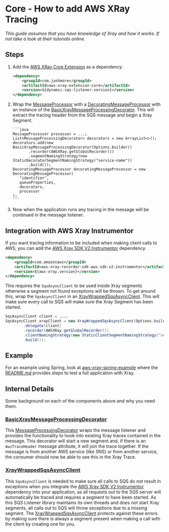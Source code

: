 # Core - How to add AWS XRay Tracing

_This guide assumes that you have knowledge of Xray and how it works. If not take a look at their tutorials online._

## Steps

1.  Add the [AWS XRay Core Extension](../../../extensions/aws-xray-extension/core) as a dependency.

    ```xml
    <dependency>
        <groupId>com.jashmore</groupId>
        <artifactId>aws-xray-extension-core</artifactId>
        <version>${dynamic-sqs-listener.version}</version>
    </dependency>
    ```

1.  Wrap the [MessageProcessor](../../../api/src/main/java/com/jashmore/sqs/processor/MessageProcessor.java) with a
    [DecoratingMessageProcessor](../../../core/src/main/java/com/jashmore/sqs/processor/DecoratingMessageProcessor.java) with an instance of the
    [BasicXrayMessageProcessingDecorator](../../../extensions/aws-xray-extension/core/src/main/java/com/jashmore/sqs/extensions/xray/decorator/BasicXrayMessageProcessingDecorator.java).
    This will extract the tracing header from the SQS message and begin a Xray Segment.

        ```java
        MessageProcessor processor = ...;
        List<MessageProcessingDecorator> decorators = new ArrayList<>();
        decorators.add(new BasicXrayMessageProcessingDecorator(Options.builder()
               .recorder(AWSXRay.getGlobalRecorder())
               .segmentNamingStrategy(new StaticDecoratorSegmentNamingStrategy("service-name"))
               .build());
        DecoratingMessageProcessor decoratingMessageProcessor = new DecoratingMessageProcessor(
           "identifier",
           queueProperties,
           decorators,
           processor
        );
        ```

1.  Now when the application runs any tracing in the message will be continued in the message listener.

## Integration with AWS Xray Instrumentor

If you want tracing information to be included when making client calls to AWS, you can add the
[AWS Xray SDK V2 Instrumentor](https://github.com/aws/aws-xray-sdk-java/tree/master/aws-xray-recorder-sdk-aws-sdk-v2-instrumentor) dependency.

```xml
<dependency>
    <groupId>com.amazonaws</groupId>
    <artifactId>aws-xray-recorder-sdk-aws-sdk-v2-instrumentor</artifactId>
    <version>${aws-xray.version}</version>
</dependency>
```

This requires the `SqsAsyncClient` to be used inside Xray segments otherwise a segment not found exceptions will be thrown. To get around this, wrap
the `SqsAsyncClient` in
an [XrayWrappedSqsAsyncClient](../../../extensions/aws-xray-extension/core/src/main/java/com/jashmore/sqs/extensions/xray/client/XrayWrappedSqsAsyncClient.java).
This will make sure every call to SQS will make sure the Xray Segment has been started.

```java
SqsAsyncClient client = ...;
SqsAsyncClient xrayClient = new XrayWrappedSqsAsyncClient(Options.builder()
        .delegate(client)
        .recorder(AWSXRay.getGlobalRecorder())
        .clientNamingStrategy(new StaticClientSegmentNamingStrategy("service-name"))
        .build());
```

## Example

For an example using Spring, look at [aws-xray-spring-example](../../../examples/aws-xray-spring-example) where the
[README.md](../../../examples/aws-xray-spring-example/README.md) provides steps to test a full application with Xray.

## Internal Details

Some background on each of the components above and why you need them.

### [BasicXrayMessageProcessingDecorator](../../../extensions/aws-xray-extension/core/src/main/java/com/jashmore/sqs/extensions/xray/decorator/BasicXrayMessageProcessingDecorator.java)

This [MessageProcessingDecorator](../../../api/src/main/java/com/jashmore/sqs/decorator/MessageProcessingDecorator.java) wraps the message listener and provides
the functionality to hook into existing Xray traces contained in the message. This decorator will start a new segment and, if there is
an `AwsTraceHeader` message attribute, it will join the trace together. If the message is from another AWS service (like SNS) or from another service, the
consumer should now be able to see this in the Xray Trace.

### [XrayWrappedSqsAsyncClient](../../../extensions/aws-xray-extension/core/src/main/java/com/jashmore/sqs/extensions/xray/client/XrayWrappedSqsAsyncClient.java)

This `SqsAsyncClient` is needed to make sure all calls to SQS do not result in exceptions when you integrate the
[AWS Xray SDK V2 Instrumentor](https://github.com/aws/aws-xray-sdk-java/tree/master/aws-xray-recorder-sdk-aws-sdk-v2-instrumentor) dependency into your
application, as all requests out to the SQS server will automatically be traced and requires a segment to have been started. As this SQS Listener library
maintains its own threads and does not start Xray segments, all calls out to SQS will throw exceptions due to a missing segment.
The [XrayWrappedSqsAsyncClient](../../../extensions/aws-xray-extension/core/src/main/java/com/jashmore/sqs/extensions/xray/client/XrayWrappedSqsAsyncClient.java)
protects against these errors by making sure there is always a segment present when making a call with the client by creating one for you.
